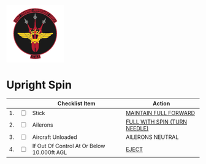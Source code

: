 ![JTAF Logo](../../../JTAF/img/Logo.png)

# **Upright Spin**

| | | Checklist Item | Action |
|-|-| ---------------| -------|
|1.|  <input type="checkbox">  | Stick | [MAINTAIN FULL FORWARD](../../../cockpit/pilot/stick_seat.md#stick) |
|2.|  <input type="checkbox">  | Ailerons | [FULL WITH SPIN (TURN NEEDLE)](../../../cockpit/pilot/flight_director_group.md#attitude-director-indicator) |
|3.|  <input type="checkbox">  | Aircraft Unloaded | AILERONS NEUTRAL |
|4.|  <input type="checkbox">  | If Out Of Control At Or Below 10.000ft AGL | [EJECT](../../../cockpit/pilot/stick_seat.md#seat) |
